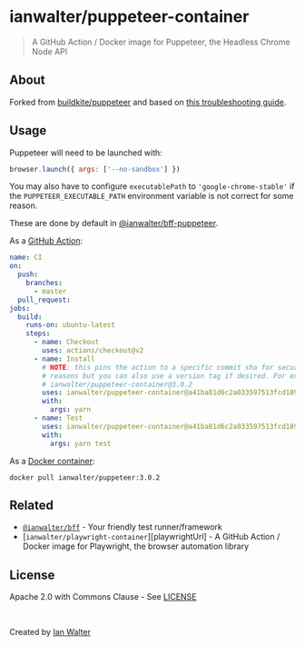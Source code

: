 # ianwalter/puppeteer-container
> A GitHub Action / Docker image for Puppeteer, the Headless Chrome Node API

## About

Forked from [buildkite/puppeteer][buildkiteUrl] and based on
[this troubleshooting guide][troubleshootingUrl].

## Usage

Puppeteer will need to be launched with:

```js
browser.launch({ args: ['--no-sandbox'] })
```

You may also have to configure `executablePath` to `'google-chrome-stable'` if
the `PUPPETEER_EXECUTABLE_PATH` environment variable is not correct for some
reason.

These are done by default in [@ianwalter/bff-puppeteer][bffUrl].

As a [GitHub Action][actionsUrl]:

```yml
name: CI
on:
  push:
    branches:
      - master
  pull_request:
jobs:
  build:
    runs-on: ubuntu-latest
    steps:
      - name: Checkout
        uses: actions/checkout@v2
      - name: Install
        # NOTE: this pins the action to a specific commit sha for security
        # reasons but you can also use a version tag if desired. For example:
        # ianwalter/puppeteer-container@3.0.2
        uses: ianwalter/puppeteer-container@a41ba81d6c2a033597513fcd189801c512244b7e
        with:
          args: yarn
      - name: Test
        uses: ianwalter/puppeteer-container@a41ba81d6c2a033597513fcd189801c512244b7e
        with:
          args: yarn test
```

As a [Docker container][dockerUrl]:

```console
docker pull ianwalter/puppeteer:3.0.2
```

## Related

* [`@ianwalter/bff`][bffUrl] - Your friendly test runner/framework
* [`ianwalter/playwright-container`][playwrightUrl] - A GitHub Action / Docker
  image for Playwright, the browser automation library

## License

Apache 2.0 with Commons Clause - See [LICENSE][licenseUrl]

&nbsp;

Created by [Ian Walter](https://ianwalter.dev)

[buildkiteUrl]: https://github.com/buildkite/docker-puppeteer
[troubleshootingUrl]: https://github.com/GoogleChrome/puppeteer/blob/main/docs/troubleshooting.md
[actionsUrl]: https://github.com/features/actions
[dockerUrl]: https://hub.docker.com/r/ianwalter/puppeteer
[bffUrl]: https://github.com/ianwalter/bff
[licenseUrl]: https://github.com/ianwalter/puppeteer-container/blob/master/LICENSE
